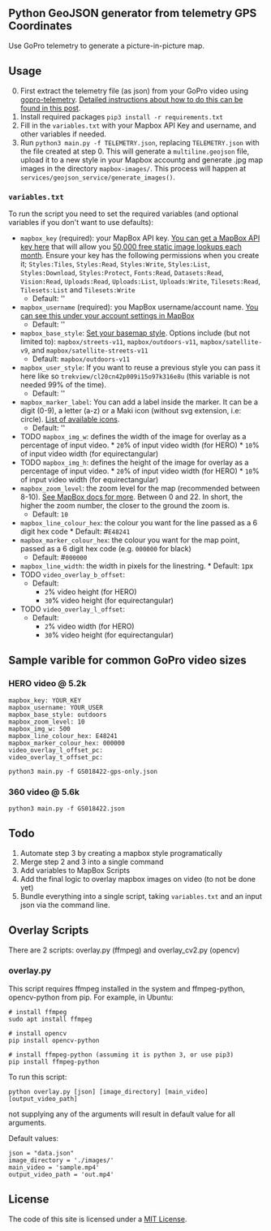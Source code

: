 ## Python GeoJSON generator from telemetry GPS Coordinates

Use GoPro telemetry to generate a picture-in-picture map.

## Usage

0. First extract the telemetry file (as json) from your GoPro video using [gopro-telemetry](https://github.com/JuanIrache/gopro-telemetry/). [Detailed instructions about how to do this can be found in this post](https://www.trekview.org/blog/2022/gopro-telemetry-exporter-getting-started/).
1. Install required packages `pip3 install -r requirements.txt`
2. Fill in the `variables.txt` with your Mapbox API Key and username, and other variables if needed.
3. Run `python3 main.py -f TELEMETRY.json`, replacing `TELEMETRY.json` with the file created at step 0. This will generate a `multiline.geojson` file, upload it to a new style in your Mapbox accountg and generate .jpg map images in the directory `mapbox-images/`. This process will happen at `services/geojson_service/generate_images()`.

### `variables.txt`

To run the script you need to set the required variables (and optional variables if you don't want to use defaults):

* `mapbox_key` (required): your MapBox API key. [You can get a MapBox API key here](https://account.mapbox.com/) that will allow you [50,000 free static image lookups each month](https://www.mapbox.com/pricing/#glstatic). Ensure your key has the following permissions when you create it; `Styles:Tiles`, `Styles:Read`, `Styles:Write`, `Styles:List`, `Styles:Download`, `Styles:Protect`, `Fonts:Read`, `Datasets:Read`, `Vision:Read`, `Uploads:Read`, `Uploads:List`, `Uploads:Write`, `Tilesets:Read`, `Tilesets:List` and `Tilesets:Write`
    * Default: ''
* `mapbox_username` (required): you MapBox username/account name. [You can see this under your account settings in MapBox](https://account.mapbox.com/)
    * Default: ''
* `mapbox_base_style`: [Set your basemap style](https://docs.mapbox.com/api/maps/styles/). Options include (but not limited to): `mapbox/streets-v11`, `mapbox/outdoors-v11`, `mapbox/satellite-v9`, and `mapbox/satellite-streets-v11`
    * Default: `mapbox/outdoors-v11`
* `mapbox_user_style`: If you want to reuse a previous style you can pass it here like so `trekview/cl20cn42p009i15o97k316e8u` (this variable is not needed 99% of the time).
    * Default: ''
* `mapbox_marker_label`: You can add a label inside the marker. It can be a digit (0-9), a letter (a-z) or a Maki icon (without svg extension, i.e: circle). [List of available icons](https://labs.mapbox.com/maki-icons/).
    * Default: ''
* TODO `mapbox_img_w`: defines the width of the image for overlay as a percentage of input video. 
        * `20`% of input video width (for HERO)
        * `10`% of input video width (for equirectangular)
* TODO `mapbox_img_h`: defines the height of the image for overlay as a percentage of input video. 
        * `20`% of input video width (for HERO)
        * `10`% of input video width (for equirectangular)
* `mapbox_zoom_level`: the zoom level for the map (recommended between 8-10). [See MapBox docs for more](https://docs.mapbox.com/help/glossary/zoom-level/). Between 0 and 22. In short, the higher the zoom number, the closer to the ground the zoom is.
    * Default: `10`
* `mapbox_line_colour_hex`: the colour you want for the line passed as a 6 digit hex code
        * Default: #`E48241`
* `mapbox_marker_colour_hex`: the colour you want for the map point, passed as a 6 digit hex code (e.g. `000000` for black)
    * Default: #`000000`
* `mapbox_line_width`: the width in pixels for the linestring.
      * Default: `1`px  
* TODO `video_overlay_b_offset`:
    * Default:
        * `2`% video height (for HERO)
        * `30`% video height (for equirectangular)
* TODO `video_overlay_l_offset`:
    * Default:
        * `2`% video width (for HERO)
        * `30`% video height (for equirectangular)

## Sample varible for common GoPro video sizes

### HERO video @ 5.2k

```
mapbox_key: YOUR_KEY
mapbox_username: YOUR_USER
mapbox_base_style: outdoors
mapbox_zoom_level: 10
mapbox_img_w: 500
mapbox_line_colour_hex: E48241
mapbox_marker_colour_hex: 000000
video_overlay_l_offset_pc:
video_overlay_t_offset_pc:
```

`python3 main.py -f GS018422-gps-only.json`

### 360 video @ 5.6k


`python3 main.py -f GS018422.json`


## Todo 

1. Automate step 3 by creating a mapbox style programatically
2. Merge step 2 and 3 into a single command
3. Add variables to MapBox Scripts
4. Add the final logic to overlay mapbox images on video (to not be done yet)
5. Bundle everything into a single script, taking `variables.txt` and an input json via the command line.

## Overlay Scripts

There are 2 scripts: overlay.py (ffmpeg) and overlay_cv2.py (opencv)

### overlay.py

This script requires ffmpeg installed in the system and ffmpeg-python, opencv-python from pip. For example, in Ubuntu:

    # install ffmpeg
    sudo apt install ffmpeg

    # install opencv
    pip install opencv-python

    # install ffmpeg-python (assuming it is python 3, or use pip3)
    pip install ffmpeg-python

To run this script:

    python overlay.py [json] [image_directory] [main_video] [output_video_path]

not supplying any of the arguments will result in default value for all arguments.

Default values:

    json = "data.json"
    image_directory = './images/'
    main_video = 'sample.mp4'
    output_video_path = 'out.mp4'

## License

The code of this site is licensed under a [MIT License](/LICENSE).